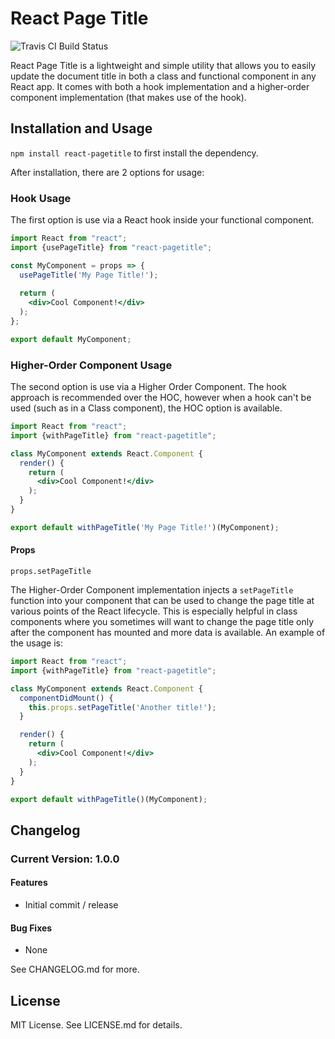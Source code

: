 # React Page Title
![Travis CI Build Status](https://travis-ci.org/RyanFitzgerald/react-pagetitle.svg?branch=master)

React Page Title is a lightweight and simple utility that allows you to easily update the document title in both a class and functional component in any React app. It comes with both a hook implementation and a higher-order component implementation (that makes use of the hook).

## Installation and Usage

`npm install react-pagetitle` to first install the dependency.

After installation, there are 2 options for usage:

### Hook Usage

The first option is use via a React hook inside your functional component.

```jsx
import React from "react";
import {usePageTitle} from "react-pagetitle";

const MyComponent = props => {
  usePageTitle('My Page Title!');
  
  return (
    <div>Cool Component!</div>
  );
};

export default MyComponent;
```

### Higher-Order Component Usage

The second option is use via a Higher Order Component. The hook approach is recommended over the HOC, however when a hook can't be used (such as in a Class component), the HOC option is available.

```jsx
import React from "react";
import {withPageTitle} from "react-pagetitle";

class MyComponent extends React.Component {
  render() {
    return (
      <div>Cool Component!</div>
    );
  }
}

export default withPageTitle('My Page Title!')(MyComponent);
```

#### Props

`props.setPageTitle`

The Higher-Order Component implementation injects a `setPageTitle` function into your component that can be used to change the page title at various points of the React lifecycle. This is especially helpful in class components where you sometimes will want to change the page title only after the component has mounted and more data is available. An example of the usage is:

```jsx
import React from "react";
import {withPageTitle} from "react-pagetitle";

class MyComponent extends React.Component {
  componentDidMount() {
    this.props.setPageTitle('Another title!');
  }

  render() {
    return (
      <div>Cool Component!</div>
    );
  }
}

export default withPageTitle()(MyComponent);
```

## Changelog

### Current Version: 1.0.0

#### Features
- Initial commit / release

#### Bug Fixes
- None

See CHANGELOG.md for more.

## License

MIT License. See LICENSE.md for details.
